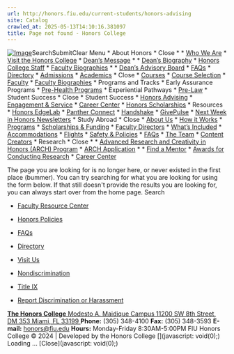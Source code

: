 ```yaml
---
url: http://honors.fiu.edu/current-students/honors-advising
site: Catalog
crawled_at: 2025-05-13T14:10:16.381097
title: Page not found - Honors College
---
```


[![Image](https://honors.fiu.edu/wp-content/uploads/2018/10/fiu-hc-logo.png)](https://honors.fiu.edu/)[](http://www.facebook.com/fiuhonorscollege)[](https://www.instagram.com/fiuhonors/)[](https://www.youtube.com/user/fiuhonorscollege)SearchSubmitClear
Menu
    * About Honors
      * Close
      *         * [Who We Are](https://honors.fiu.edu/who-we-are/)
        * [Visit the Honors College](https://honors.fiu.edu/visit-the-honors-college/)
        * [Dean’s Message](https://honors.fiu.edu/about-honors/deans-welcome/)
      *         * [Dean’s Biography](https://honors.fiu.edu/deans-biography/)
        * [Honors College Staff](https://honors.fiu.edu/about-honors/honors-college-staff/)
        * [Faculty Biographies](https://honors.fiu.edu/student-success/faculty-biographies/)
      *         * [Dean’s Advisory Board](https://honors.fiu.edu/deans-advisory-board/)
        * [FAQs](https://honors.fiu.edu/faqs/)
        * [Directory](https://honors.fiu.edu/directory/)
    * [Admissions](https://honors.fiu.edu/admissions/)
    * [Academics](https://honors.fiu.edu/current-students/honors-advising)
      * Close
      * [Courses](https://honors.fiu.edu/current-students/honors-advising)
        * [Course Selection](https://honors.fiu.edu/academics/course-selection/)
      * [Faculty](https://honors.fiu.edu/current-students/honors-advising)
        * [Faculty Biographies](https://honors.fiu.edu/student-success/faculty-biographies/)
      * Programs and Tracks
        * Early Assurance Programs
        * [Pre-Health Programs](https://honors.fiu.edu/prehealthprograms/)
        * Experiential Pathways
        * [Pre-Law](https://honors.fiu.edu/student-success/prelawpathway/)
    * Student Success
      * Close
      * Student Success
        * [Honors Advising](https://honors.fiu.edu/advising/)
        * [Engagement & Service](https://honors.fiu.edu/engagement-and-service/)
        * [Career Center](https://honors.fiu.edu/careercenter/)
        * [Honors Scholarships](https://honors.fiu.edu/honors-college-scholarships/)
      * Resources
        * [Honors EdgeLab](http://honorsedgelab.fiu.edu/)
        * [Panther Connect](https://fiu.campuslabs.com/engage)
        * [Handshake](https://fiu.joinhandshake.com/login)
        * [GivePulse](https://fiu.givepulse.com/group/221041-Florida-International-University)
        * [Next Week in Honors Newsletters](https://honors.fiu.edu/newsletters/)
    * Study Abroad
      * Close
      * [About Us](https://honors.fiu.edu/studyabroad/)
      * [How it Works](https://honors.fiu.edu/studyabroad/how-it-works/)
      * [Programs](https://honors.fiu.edu/studyabroad/programs/)
      * [Scholarships & Funding](https://honors.fiu.edu/studyabroad/scholarships-funding/)
      * [Faculty Directors](https://honors.fiu.edu/studyabroad/faculty-directors/)
      * [What’s Included](https://honors.fiu.edu/studyabroad/whats-included/)
      * [Accommodations](https://honors.fiu.edu/studyabroad/accommodations/)
      * [Flights](https://honors.fiu.edu/studyabroad/flights/)
      * [Safety & Policies](https://honors.fiu.edu/studyabroad/safety/)
      * [FAQs](https://honors.fiu.edu/studyabroad/faqs/)
      * [The Team](https://honors.fiu.edu/studyabroad/the-team/)
      * [Content Creators](https://honors.fiu.edu/studyabroad/content-creators/)
    * Research
      * Close
      *         * [Advanced Research and Creativity in Honors (ARCH) Program](https://honors.fiu.edu/arch/)
        * [ARCH Application](https://na3.docusign.net/Member/PowerFormSigning.aspx?PowerFormId=3f58cb9a-34d9-4a50-8acd-eda3a9f1ef1a&env=na3&acct=7bc0192a-2fcf-424b-ba3d-0b21bd198cce&v=2)
      *         * [Find a Mentor](https://honors.fiu.edu/research/researchaffiliates/)
        * [Awards for Conducting Research](http://honors.fiu.edu/research/research-scholarships-and-funding-opportunities/)
    * [Career Center](https://honors.fiu.edu/careercenter/)


The page you are looking for is no longer here, or never existed in the first place (bummer). You can try searching for what you are looking for using the form below. If that still doesn't provide the results you are looking for, you can always start over from the home page.
Search
  * [Faculty Resource Center](https://honors.fiu.edu/faculty-resource-center/)
  * [Honors Policies](https://honors.fiu.edu/advising/policies/)
  * [FAQs](https://honors.fiu.edu/faqs/)
  * [Directory](https://honors.fiu.edu/directory/)
  * [Visit Us](https://honors.fiu.edu/visit-the-honors-college/)


  * [Nondiscrimination](https://dei.fiu.edu/civil-rights-and-accessibility/harassment-and-discrimination/)
  * [Title IX](https://dei.fiu.edu/civil-rights-and-accessibility/sexual-misconduct-and-title-ix/)
  * [Report Discrimination or Harassment](https://report.fiu.edu/)


[ **The Honors College** Modesto A. Maidique Campus 11200 SW 8th Street, DM 353 Miami, FL 33199 ](https://honors.fiu.edu/visit-the-honors-college)
**Phone:** (305) 348-4100
**Fax:** (305) 348-3593
**E-mail:** honors@fiu.edu
**Hours:**
Monday-Friday 
8:30AM-5:00PM
[](http://www.facebook.com/fiuhonorscollege)
[](https://x.com/fiuhonors)
[](https://www.youtube.com/user/fiuhonorscollege)
[](https://www.instagram.com/fiuhonors/)
FIU Honors College © 2024 | Developed by the Honors College
[](javascript: void\(0\);)
Loading ...
[Close](javascript: void\(0\);)

